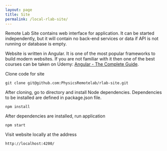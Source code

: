 ```yaml
---
layout: page
title: Site
permalink: /local-rlab-site/
---
```


Remote Lab Site contains web interface for application. It can be started independently, but it will contain no back-end services or data if API is not running or database is empty.

Website is written in Angular. It is one of the most popular frameworks to build modern websites. If you are not familiar with it then one of the best courses can be taken on Udemy: [Angular - The Complete Guide](https://www.udemy.com/course/the-complete-guide-to-angular-2/).

Clone code for site
```
git clone git@github.com:PhysicsRemotelab/rlab-site.git
```
After cloning, go to directory and install Node dependencies. Dependencies to be installed are defined in package.json file.
```
npm install
```
After dependencies are installed, run application
```
npm start
```
Visit website locally at the address
```
http://localhost:4200/
```
